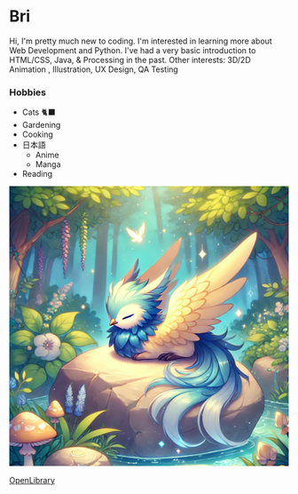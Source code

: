 # Bri 

Hi, I'm pretty much new to coding. I'm interested in learning more about Web Development and Python. I've had a very basic introduction to HTML/CSS, Java, & Processing in the past. Other interests: 3D/2D Animation , Illustration, UX Design, QA Testing 

### Hobbies

- Cats 🐈‍⬛
- Gardening
- Cooking
- 日本語
    - Anime
    - Manga
- Reading

![Phoenix](Phoenix.png)

[OpenLibrary](https://openlibrary.org/)